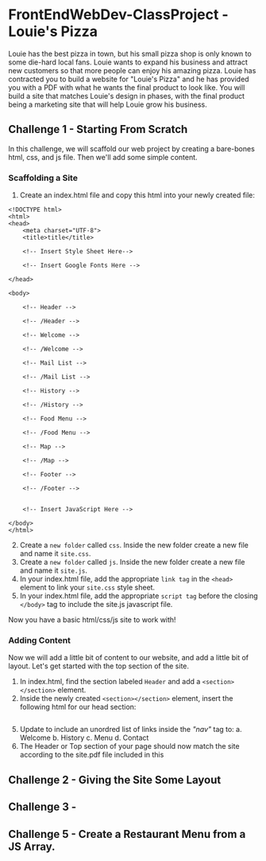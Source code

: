 # FrontEndWebDev-ClassProject - Louie's Pizza
Louie has the best pizza in town, but his small pizza shop is only known to some die-hard local fans.  Louie wants to expand his business and attract new customers so that more people can enjoy his amazing pizza.  Louie has contracted you to build a website for "Louie's Pizza" and he has provided you with a PDF with what he wants the final product to look like.  You will build a site that matches Louie's design in phases, with the final product being a marketing site that will help Louie grow his business.

## Challenge 1 - Starting From Scratch
In this challenge, we will scaffold our web project by creating a bare-bones html, css, and js file.  Then we'll add some simple content.  

### Scaffolding a Site
1. Create an index.html file and copy this html into your newly created file:
```
<!DOCTYPE html>
<html>
<head>
    <meta charset="UTF-8">
    <title>title</title>

    <!-- Insert Style Sheet Here-->

    <!-- Insert Google Fonts Here -->

</head>

<body>

    <!-- Header -->

    <!-- /Header -->

    <!-- Welcome -->

    <!-- /Welcome -->

    <!-- Mail List -->

    <!-- /Mail List -->

    <!-- History -->

    <!-- /History -->

    <!-- Food Menu -->

    <!-- /Food Menu -->

    <!-- Map -->

    <!-- /Map -->

    <!-- Footer -->

    <!-- /Footer -->


    <!-- Insert JavaScript Here -->

</body>
</html>
```
2. Create a `new folder` called `css`.  Inside the new folder create a new file and name it `site.css`.
3. Create a `new folder` called `js`.  Inside the new folder create a new file and name it `site.js`.
4. In your index.html file, add the appropriate `link tag` in the `<head>` element to link your `site.css` style sheet.
5. In your index.html file, add the appropriate `script tag` before the closing `</body>` tag to include the site.js javascript file.

Now you have a basic html/css/js site to work with!

### Adding Content

Now we will add a little bit of content to our website, and add a little bit of layout.  Let's get started with the top section of the site.

1. In index.html, find the section labeled `Header` and add a `<section></section>` element.  
2. Inside the newly created `<section></section>` element, insert the following html for our head section:
```

```


5. Update to include an unordred list of links inside the _"nav"_ tag to: 
    a. Welcome
    b. History
    c. Menu
    d. Contact
6. The Header or Top section of your page should now match the site according to the site.pdf file included in this 

## Challenge 2 - Giving the Site Some Layout

## Challenge 3 -   

## Challenge 5 - Create a Restaurant Menu from a JS Array.



